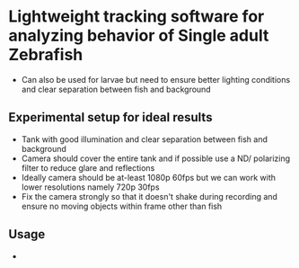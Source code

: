 # Lightweight tracking software for analyzing behavior of Single adult Zebrafish 

- Can also be used for larvae but need to ensure better lighting conditions and clear separation between fish and background

## Experimental setup for ideal results
- Tank with good illumination and clear separation between fish and background
- Camera should cover the entire tank and if possible use a ND/ polarizing filter to reduce glare and reflections
- Ideally camera should be at-least 1080p 60fps but we can work with lower resolutions namely 720p 30fps
- Fix the camera strongly so that it doesn't shake during recording and ensure no moving objects within frame other than fish

## Usage
- 